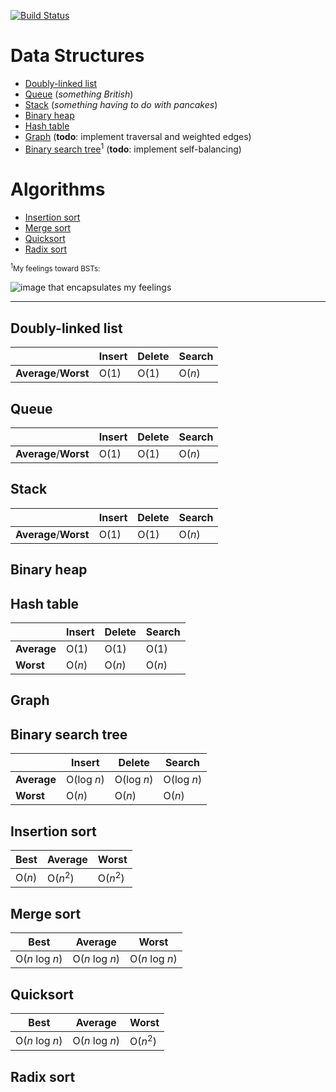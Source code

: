 [![Build Status](https://travis-ci.org/tsnaomi/data-structures.png?branch=master)](https://travis-ci.org/tsnaomi/data-structures)

# Data Structures
- [Doubly-linked list](#doubly-linked-list)
- [Queue](#queue) (*something British*)
- [Stack](#stack) (*something having to do with pancakes*)
- [Binary heap](#binary-heap)
- [Hash table](#hash-table)
- [Graph](#graph) (**todo**: implement traversal and weighted edges)
- [Binary search tree](#binary-search-tree)<sup>1</sup> (**todo**: implement self-balancing)

# Algorithms
- [Insertion sort](#insertion-sort)
- [Merge sort](#merge-sort)
- [Quicksort](#quicksort)
- [Radix sort](#radix-sort)

<sub><sup>1</sup>My feelings toward BSTs:</sub>

![image that encapsulates my feelings](http://tsnaomi.net/images/bst.png)

--------

## Doubly-linked list

<!-- Lorem ipsum dolor sit amet, consectetur adipiscing elit. Donec vitae nulla nec lorem ultrices bibendum sit amet sed metus. Aenean at sapien vulputate, ultricies sapien at, dictum nisi. Mauris laoreet nunc a magna elementum, nec laoreet libero lacinia. Phasellus iaculis nulla cursus egestas fermentum. Sed rhoncus fermentum erat et finibus. Sed sagittis nisl at erat suscipit consectetur. Proin sit amet purus nulla. Pellentesque consequat, ipsum sit amet posuere ultrices, odio mi ultricies est, quis lacinia mauris neque ut velit. -->

||Insert|Delete|Search|
|---|---|---|---|
|**Average**/**Worst**|O(1)|O(1)|O(*n*)|
  
  
## Queue

||Insert|Delete|Search|
|---|---|---|---|
|**Average**/**Worst**|O(1)|O(1)|O(*n*)|
  
  
## Stack

||Insert|Delete|Search|
|---|---|---|---|
|**Average**/**Worst**|O(1)|O(1)|O(*n*)|

## Binary heap

## Hash table

||Insert|Delete|Search|
|---|---|---|---|
|**Average**|O(1)|O(1)|O(1)|
|**Worst**|O(*n*)|O(*n*)|O(*n*)|

## Graph

## Binary search tree

||Insert|Delete|Search|
|---|---|---|---|
|**Average**|O(log *n*)|O(log *n*)|O(log *n*)|
|**Worst**|O(*n*)|O(*n*)|O(*n*)|

## Insertion sort

|Best|Average|Worst|
|---|---|---|
|O(*n*)|O(*n*<sup>2</sup>)|O(*n*<sup>2</sup>)|

## Merge sort

|Best|Average|Worst|
|---|---|---|
|O(*n* log *n*)|O(*n* log *n*)|O(*n* log *n*)|

## Quicksort

|Best|Average|Worst|
|---|---|---|
|O(*n* log *n*)|O(*n* log *n*)|O(*n*<sup>2</sup>)|

## Radix sort
